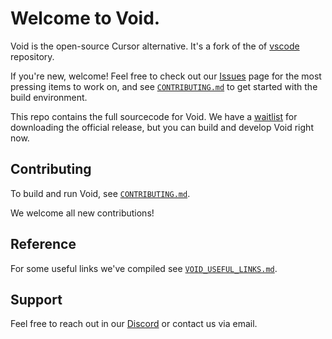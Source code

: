# Welcome to Void.


Void is the open-source Cursor alternative. It's a fork of the of [vscode](https://github.com/microsoft/vscode) repository.

If you're new, welcome! Feel free to check out our [Issues](https://github.com/voideditor/void/issues) page for the most pressing items to work on, and see [`CONTRIBUTING.md`](https://github.com/voideditor/void/blob/main/CONTRIBUTING.md) to get started with the build environment.

This repo contains the full sourcecode for Void. We have a [waitlist](https://voideditor.com/email) for downloading the official release, but you can build and develop Void right now.

## Contributing

To build and run Void, see [`CONTRIBUTING.md`](https://github.com/voideditor/void/blob/main/CONTRIBUTING.md).

We welcome all new contributions!

## Reference
For some useful links we've compiled see [`VOID_USEFUL_LINKS.md`](https://github.com/voideditor/void/blob/main/VOID_USEFUL_LINKS.md).


## Support
Feel free to reach out in our [Discord](https://discord.gg/PspNkKG5wt) or contact us via email.
